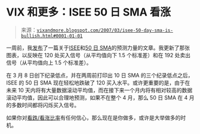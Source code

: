<!--yml

类别：未分类

日期：2024-05-18 15:51:43

-->

# VIX 和更多：ISEE 50 日 SMA 看涨

> 来源：[`vixandmore.blogspot.com/2007/03/isee-50-day-sma-is-bullish.html#0001-01-01`](http://vixandmore.blogspot.com/2007/03/isee-50-day-sma-is-bullish.html#0001-01-01)

一周前，我[发布](http://vixandmore.blogspot.com/2007/03/simple-moving-averages-and-isee.html)了一篇关于[ISEE](http://vixandmore.blogspot.com/search/label/ISEE)和[50 日 SMA](http://vixandmore.blogspot.com/search/label/50%20day%20SMA)的预测力量的文章。我更新了那张图表，以反映在 120 处买入信号（从平均值向下 1.5 个标准差）和在 192 处卖出信号（从平均值向上 1.5 个标准差）。

在 3 月 8 日创下纪录低点，并在两周前打印出 10 日 SMA 的三个纪录低点之后，ISEE 的 50 日 SMA 现在轻松地跌破了 120 买入水平。或许更重要的是，由于在未来 10 天内将有大量数据滚动平均值，而在接下来一个月内将有相对较高的数据滚动平均值，因此可以合理地预测，如果不在整个 4 月，那么 50 日 SMA 在 4 月的多数时间都将闪烁买入信号。

如果你对[看跌/看涨比率](http://vixandmore.blogspot.com/search/label/put%20to%20call)有任何信心，那么现在是你做多，或许是大举做多的时机。
